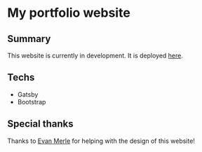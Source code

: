 # My portfolio website

## Summary

This website is currently in development. It is deployed [here](https://antoinerr.github.io/portfolio-website/).

## Techs

* Gatsby
* Bootstrap

## Special thanks

Thanks to [Evan Merle](https://www.artstation.com/douwi) for helping with the design of this website!